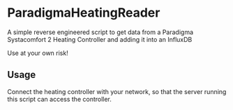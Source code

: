 # ParadigmaHeatingReader
A simple reverse engineered script to get data from a Paradigma Systacomfort 2 Heating Controller and adding it into an InfluxDB

Use at your own risk!

## Usage

Connect the heating controller with your network, so that the server running this script can access the controller.

